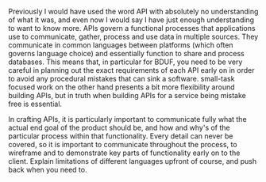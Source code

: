 Previously I would have used the word API with absolutely no understanding of what it was, and even now I would say I have just enough understanding to want to know more. APIs govern a functional processes that applications use to communicate, gather, process and use data in multiple sources. They communicate in common languages between platforms (which often governs language choice) and essentially function to share and process databases. This means that, in particular for BDUF, you need to be very careful in planning out the exact requirements of each API early on in order to avoid any procedural mistakes that can sink a software. small-task focused work on the other hand presents a bit more flexibility around building APIs, but in truth when building APIs for a service being mistake free is essential.

In crafting APIs, it is particularly important to communicate fully what the actual end goal of the product should be, and how and why's of the particular process within that functionality. Every detail can never be covered, so it is important to communicate throughout the process, to wireframe and to demonstrate key parts of functionality early on to the client. Explain limitations of different languages upfront of course, and push back when you need to.
